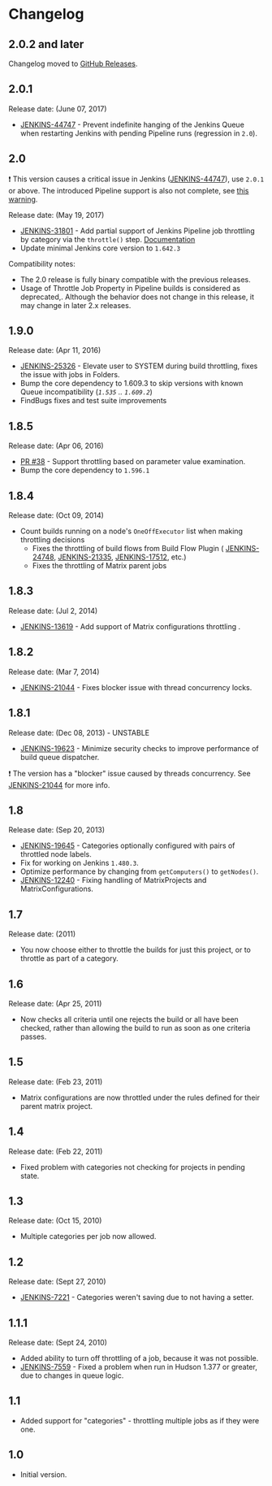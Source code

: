 # Changelog

## 2.0.2 and later

Changelog moved to [GitHub Releases](https://github.com/jenkinsci/throttle-concurrent-builds-plugin/releases).

## 2.0.1

Release date: (June 07, 2017)

* [JENKINS-44747](https://issues.jenkins-ci.org/browse/JENKINS-44747) -
Prevent indefinite hanging of the Jenkins Queue when restarting Jenkins with pending Pipeline runs (regression in `2.0`).

## 2.0

:exclamation: This version causes a critical issue in Jenkins ([JENKINS-44747](https://issues.jenkins-ci.org/browse/JENKINS-44747)), use `2.0.1` or above.
The introduced Pipeline support is also not complete, see [this warning](README.md#warning-regarding-restarting-master).

Release date: (May 19, 2017)

* [JENKINS-31801](https://issues.jenkins-ci.org/browse/JENKINS-31801) - 
Add partial support of Jenkins Pipeline job throttling by category via the `throttle()` step.
[Documentation](README.md#throttle-step)
* Update minimal Jenkins core version to `1.642.3`

Compatibility notes:

* The 2.0 release is fully binary compatible with the previous releases.
* Usage of Throttle Job Property in Pipeline builds is considered as deprecated,.
Although the behavior does not change in this release, it may change in later 2.x releases.

## 1.9.0 

Release date: (Apr 11, 2016)

* [JENKINS-25326](https://issues.jenkins-ci.org/browse/JENKINS-25326) - 
Elevate user to SYSTEM during build throttling, fixes the issue with jobs in Folders.
* Bump the core dependency to 1.609.3 to skip versions with known Queue incompatibility (_`1.535` .. `1.609.2`_)
* FindBugs fixes and test suite improvements

## 1.8.5 

Release date: (Apr 06, 2016)

* [PR #38](https://github.com/jenkinsci/throttle-concurrent-builds-plugin/pull/38) - 
Support throttling based on parameter value examination.
* Bump the core dependency to `1.596.1`

## 1.8.4 

Release date: (Oct 09, 2014)

* Count builds running on a node's `OneOffExecutor` list when making throttling decisions
  * Fixes the throttling of build flows from Build Flow Plugin ( [JENKINS-24748](https://issues.jenkins-ci.org/browse/JENKINS-24748), 
    [JENKINS-21335](https://issues.jenkins-ci.org/browse/JENKINS-21335), 
    [JENKINS-17512](https://issues.jenkins-ci.org/browse/JENKINS-17512), etc.)
  * Fixes the throttling of Matrix parent jobs

## 1.8.3 

Release date: (Jul 2, 2014)

* [JENKINS-13619](https://issues.jenkins-ci.org/browse/JENKINS-13619) -
Add support of Matrix configurations throttling .

## 1.8.2 

Release date: (Mar 7, 2014)

* [JENKINS-21044](https://issues.jenkins-ci.org/browse/JENKINS-21044) -
Fixes blocker issue with thread concurrency locks.

## 1.8.1 

Release date: (Dec 08, 2013) - UNSTABLE

* [JENKINS-19623](https://issues.jenkins-ci.org/browse/JENKINS-19623) -
Minimize security checks to improve performance of build queue dispatcher.

:exclamation: The version has a "blocker" issue caused by threads concurrency. See [JENKINS-21044](https://issues.jenkins-ci.org/browse/JENKINS-21044) for more info.

## 1.8 

Release date: (Sep 20, 2013)

* [JENKINS-19645](https://issues.jenkins-ci.org/browse/JENKINS-19645) -
Categories optionally configured with pairs of throttled node labels.
* Fix for working on Jenkins `1.480.3`.
* Optimize performance by changing from `getComputers()` to `getNodes()`.
* [JENKINS-12240](https://issues.jenkins-ci.org/browse/JENKINS-12240) - 
Fixing handling of MatrixProjects and MatrixConfigurations.

## 1.7 

Release date: (2011)

* You now choose either to throttle the builds for just this project, or to throttle as part of a category.

## 1.6 

Release date: (Apr 25, 2011)

* Now checks all criteria until one rejects the build or all have been checked, rather than allowing the build to run as soon as one criteria passes.

## 1.5 

Release date: (Feb 23, 2011)

* Matrix configurations are now throttled under the rules defined for their parent matrix project.

## 1.4 

Release date: (Feb 22, 2011)

* Fixed problem with categories not checking for projects in pending state.

## 1.3 

Release date: (Oct 15, 2010)

* Multiple categories per job now allowed.

## 1.2 

Release date: (Sept 27, 2010)

* [JENKINS-7221](https://issues.jenkins-ci.org/browse/JENKINS-7221) -
Categories weren't saving due to not having a setter.

## 1.1.1 

Release date: (Sept 24, 2010)

* Added ability to turn off throttling of a job, because it was not possible.
* [JENKINS-7559](https://issues.jenkins-ci.org/browse/JENKINS-7559) -
Fixed a problem when run in Hudson 1.377 or greater, due to changes in queue logic.

## 1.1

* Added support for "categories" - throttling multiple jobs as if they were one.

## 1.0

* Initial version.
